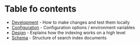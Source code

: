 # Table fo contents

- [Development](development.md) - How to make changes and test them locally
- [Configuration](configuration.md) - Configuration options / environment variables
- [Design](design.md) - Explains how the indexing works on a high level
- [Schema](schema.md) - Structure of search index documents
